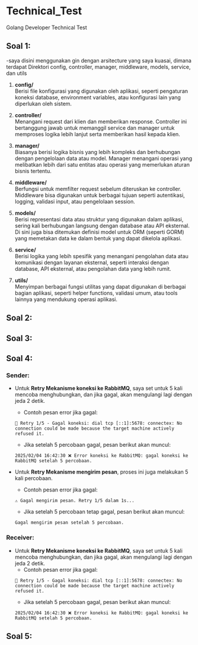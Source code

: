 # Technical_Test
Golang Developer Technical Test

## Soal 1:
 -saya disini menggunakan gin dengan arsitecture yang saya kuasai, dimana terdapat Direktori config, controller, manager, middleware, models, service, dan utils
1. **config/**  
   Berisi file konfigurasi yang digunakan oleh aplikasi, seperti pengaturan koneksi database, environment variables, atau konfigurasi lain yang diperlukan oleh sistem.

2. **controller/**  
   Menangani request dari klien dan memberikan response. Controller ini bertanggung jawab untuk memanggil service dan manager untuk memproses logika lebih lanjut serta memberikan hasil kepada klien.

3. **manager/**  
   Biasanya berisi logika bisnis yang lebih kompleks dan berhubungan dengan pengelolaan data atau model. Manager menangani operasi yang melibatkan lebih dari satu entitas atau operasi yang memerlukan aturan bisnis tertentu.

4. **middleware/**  
   Berfungsi untuk memfilter request sebelum diteruskan ke controller. Middleware bisa digunakan untuk berbagai tujuan seperti autentikasi, logging, validasi input, atau pengelolaan session.

5. **models/**  
   Berisi representasi data atau struktur yang digunakan dalam aplikasi, sering kali berhubungan langsung dengan database atau API eksternal. Di sini juga bisa ditemukan definisi model untuk ORM (seperti GORM) yang memetakan data ke dalam bentuk yang dapat dikelola aplikasi.

6. **service/**  
   Berisi logika yang lebih spesifik yang menangani pengolahan data atau komunikasi dengan layanan eksternal, seperti interaksi dengan database, API eksternal, atau pengolahan data yang lebih rumit.

7. **utils/**  
   Menyimpan berbagai fungsi utilitas yang dapat digunakan di berbagai bagian aplikasi, seperti helper functions, validasi umum, atau tools lainnya yang mendukung operasi aplikasi.
## Soal 2:

## Soal 3:

## Soal 4:

### Sender:
- Untuk **Retry Mekanisme koneksi ke RabbitMQ**, saya set untuk 5 kali mencoba menghubungkan, dan jika gagal, akan mengulangi lagi dengan jeda 2 detik.
    - Contoh pesan error jika gagal:
    ```
    🔄 Retry 1/5 - Gagal koneksi: dial tcp [::1]:5678: connectex: No connection could be made because the target machine actively refused it.
    ```
    - Jika setelah 5 percobaan gagal, pesan berikut akan muncul:
    ```
    2025/02/04 16:42:30 ❌ Error koneksi ke RabbitMQ: gagal koneksi ke RabbitMQ setelah 5 percobaan.
    ```

- Untuk **Retry Mekanisme mengirim pesan**, proses ini juga melakukan 5 kali percobaan.
    - Contoh pesan error jika gagal:
    ```
    ⚠️ Gagal mengirim pesan. Retry 1/5 dalam 1s...
    ```
    - Jika setelah 5 percobaan tetap gagal, pesan berikut akan muncul:
    ```
    Gagal mengirim pesan setelah 5 percobaan.
    ```

### Receiver:
- Untuk **Retry Mekanisme koneksi ke RabbitMQ**, saya set untuk 5 kali mencoba menghubungkan, dan jika gagal, akan mengulangi lagi dengan jeda 2 detik.
    - Contoh pesan error jika gagal:
    ```
    🔄 Retry 1/5 - Gagal koneksi: dial tcp [::1]:5678: connectex: No connection could be made because the target machine actively refused it.
    ```
    - Jika setelah 5 percobaan gagal, pesan berikut akan muncul:
    ```
    2025/02/04 16:42:30 ❌ Error koneksi ke RabbitMQ: gagal koneksi ke RabbitMQ setelah 5 percobaan.
    ```

## Soal 5:
